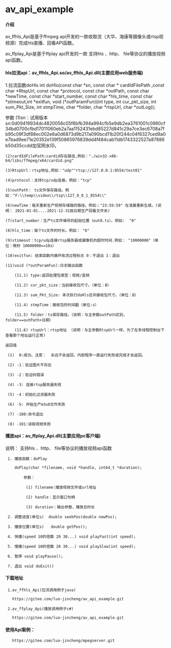 # av_api_example

#### 介绍
av_ffhls_Api是基于ffmpeg api开发的一款收取流（大华、海康等摄像头或rtsp视频源）完成hls直播、回看API函数。
 
av_ffplay_Api是基于ffplay api开发的一款  支持hls 、http、 file等协议的播放视频api函数。

#### hls拉流api：av_ffhls_Api.so/av_ffhls_Api.dll(主要应用web服务端) 

 1.拉流函数doHls
	     int doHls(const char *sn, const char * cardIdFilePath ,const char *RtspUrl, const char *protocol, const char *outPath, const char *newTime, const  char *start_number, const  char *hls_time, const  char *stimeout,int *exitfun, void (*outParamFun)(int type, int cur_pkt_size, int sum_Pkt_Size, int stmpTime, char *folder, char *rtspUrl, char *outLog));

  参数
     (1)sn：试用版本sn:0d09419934dc4820056c05f6bfb394a994cfb5e9db2ea3761001c0960cf34bd0700cfbd17011060eb2a7aa1152431ebd85227d841c29a7ce3ec6708a7fb95c09f3df88ec002e6a0d6873d9b217a090bcd11b20f244c04f8327ced9a0e7bad9ee71e20352e139f50865976839dd4f484cab11db1743322527a87886b50d35ccdd加官网水印。
 
    (2)cardIdFilePath:cardid存在路径,例如："./win32-x86-64/libs/ffmpeg/x64/cardid.png"

    (3)RtspUrl：rtsp地址,例如："udp""rtsp://127.0.0.1:8554/test01"

    (4)protocol：支持tcp/udp连接。例如："tcp"

    (5)outPath： ts文件保存路径。例如："F:\\temp\\video\\rtsp\\127_0_0_1_8554\\"

    (6)newTime：每天重新生产视频存储路的路径。例如；"23:59:59" 在凌晨重新生成。(说明： 2021-01-01....2021-12-31按日期生产回看文件夹) 

    (7)start_number：生产ts文件编号的起始位置（out0.ts）。例如:  "0"

    (8)hls_time：每个ts文件的时长。例如： "6"

    (9)stimeout：tcp/udp连接rtsp服务器或摄像机的超时时间.例如： "10000000"（单位：微秒 10000000==10s）

    (10)exitfun: 结束函数内循环收流过程标志 0：不退出 1：退出

    (11)void (*outParamFun):日志输出函数

        (11.1) type:返回处理包类型：视频/音频

        (11.2) cur_pkt_size：当前接收包尺寸。（单位：B）

        (11.3) sum_Pkt_Size: 本次执行doHls总共接收包尺寸。（单位：B）

        (11.4) stmpTime：接收包的时间戳（单位:s）

        (11.5) folder：ts保存路径。（说明：与主参数outPath区别，folder==outPath+日期）

        (11.6) rtspUrl：rtsp地址 （说明：与主参数RtspUrl一样，为了在多线程控制台下查看那个地址运行正常)

    返回值

     (1)  0:成功。注意：  永远不会返回，内部程序一直运行失败或完成才会返回。

     (2) -1：验证图片不存在

     (3) -2：验证码错误
 
     (4) -3: 连接rtsp服务器失败

     (5) -4：初始化过滤器失败

     (6) -5: 开始生产m3u8文件失败

     (7) -100:命令退出

     (8) -101:读取视频失败


#### 播放api：av_ffplay_Api.dll(主要应用pc客户端) 

 说明： 支持hls 、http、 file等协议的播放视频api函数

     1. 播放函数：doPlay

        doPlay(char *filename, void *handle, int64_t *duration);

            参数：

             (1) filename:播放视频文件或url地址

             (2) handle：显示窗口句柄

             (3) duration：输出参数，播放总时长

     2. 调整进度(单位s)  double seekPos(double newPos);

     3. 播放位置(单位s)   double getPos();

     4. 快播(speed 10的倍数 20 30...) void playFast(int speed);

     5. 慢播(speed 10的倍数 20 30...) void playSlow(int speed);

     6. 暂停 void playPause();

     7. 退出 void doExit()


#### 下载地址

     1.av_ffhls_Api(拉流调用例子java)

       https://gitee.com/luo-jincheng/av_api_example.git

     2.av_ffplay_Api(播放调用例子c#)

       https://gitee.com/luo-jincheng/av_api_example.git 

#### 使用Api案例：

       https://gitee.com/luo-jincheng/mpegserver.git